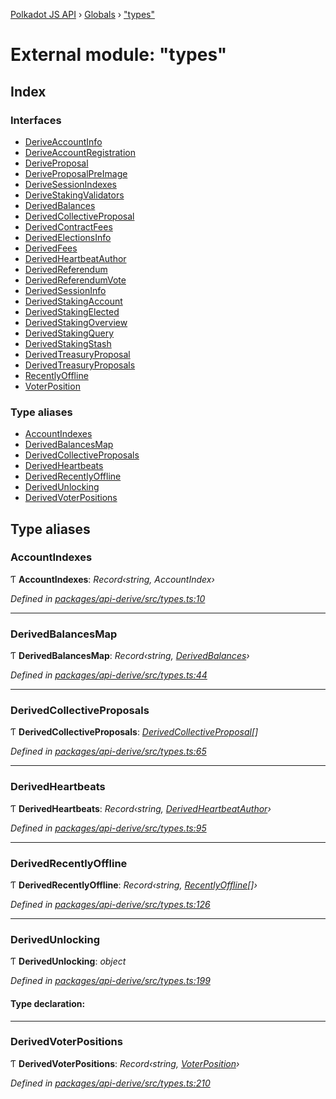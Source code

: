 [Polkadot JS API](../README.md) › [Globals](../globals.md) › ["types"](_types_.md)

# External module: "types"

## Index

### Interfaces

* [DeriveAccountInfo](../interfaces/_types_.deriveaccountinfo.md)
* [DeriveAccountRegistration](../interfaces/_types_.deriveaccountregistration.md)
* [DeriveProposal](../interfaces/_types_.deriveproposal.md)
* [DeriveProposalPreImage](../interfaces/_types_.deriveproposalpreimage.md)
* [DeriveSessionIndexes](../interfaces/_types_.derivesessionindexes.md)
* [DeriveStakingValidators](../interfaces/_types_.derivestakingvalidators.md)
* [DerivedBalances](../interfaces/_types_.derivedbalances.md)
* [DerivedCollectiveProposal](../interfaces/_types_.derivedcollectiveproposal.md)
* [DerivedContractFees](../interfaces/_types_.derivedcontractfees.md)
* [DerivedElectionsInfo](../interfaces/_types_.derivedelectionsinfo.md)
* [DerivedFees](../interfaces/_types_.derivedfees.md)
* [DerivedHeartbeatAuthor](../interfaces/_types_.derivedheartbeatauthor.md)
* [DerivedReferendum](../interfaces/_types_.derivedreferendum.md)
* [DerivedReferendumVote](../interfaces/_types_.derivedreferendumvote.md)
* [DerivedSessionInfo](../interfaces/_types_.derivedsessioninfo.md)
* [DerivedStakingAccount](../interfaces/_types_.derivedstakingaccount.md)
* [DerivedStakingElected](../interfaces/_types_.derivedstakingelected.md)
* [DerivedStakingOverview](../interfaces/_types_.derivedstakingoverview.md)
* [DerivedStakingQuery](../interfaces/_types_.derivedstakingquery.md)
* [DerivedStakingStash](../interfaces/_types_.derivedstakingstash.md)
* [DerivedTreasuryProposal](../interfaces/_types_.derivedtreasuryproposal.md)
* [DerivedTreasuryProposals](../interfaces/_types_.derivedtreasuryproposals.md)
* [RecentlyOffline](../interfaces/_types_.recentlyoffline.md)
* [VoterPosition](../interfaces/_types_.voterposition.md)

### Type aliases

* [AccountIndexes](_types_.md#accountindexes)
* [DerivedBalancesMap](_types_.md#derivedbalancesmap)
* [DerivedCollectiveProposals](_types_.md#derivedcollectiveproposals)
* [DerivedHeartbeats](_types_.md#derivedheartbeats)
* [DerivedRecentlyOffline](_types_.md#derivedrecentlyoffline)
* [DerivedUnlocking](_types_.md#derivedunlocking)
* [DerivedVoterPositions](_types_.md#derivedvoterpositions)

## Type aliases

###  AccountIndexes

Ƭ **AccountIndexes**: *Record‹string, AccountIndex›*

*Defined in [packages/api-derive/src/types.ts:10](https://github.com/polkadot-js/api/blob/bd2e690261/packages/api-derive/src/types.ts#L10)*

___

###  DerivedBalancesMap

Ƭ **DerivedBalancesMap**: *Record‹string, [DerivedBalances](../interfaces/_types_.derivedbalances.md)›*

*Defined in [packages/api-derive/src/types.ts:44](https://github.com/polkadot-js/api/blob/bd2e690261/packages/api-derive/src/types.ts#L44)*

___

###  DerivedCollectiveProposals

Ƭ **DerivedCollectiveProposals**: *[DerivedCollectiveProposal](../interfaces/_types_.derivedcollectiveproposal.md)[]*

*Defined in [packages/api-derive/src/types.ts:65](https://github.com/polkadot-js/api/blob/bd2e690261/packages/api-derive/src/types.ts#L65)*

___

###  DerivedHeartbeats

Ƭ **DerivedHeartbeats**: *Record‹string, [DerivedHeartbeatAuthor](../interfaces/_types_.derivedheartbeatauthor.md)›*

*Defined in [packages/api-derive/src/types.ts:95](https://github.com/polkadot-js/api/blob/bd2e690261/packages/api-derive/src/types.ts#L95)*

___

###  DerivedRecentlyOffline

Ƭ **DerivedRecentlyOffline**: *Record‹string, [RecentlyOffline](../interfaces/_types_.recentlyoffline.md)[]›*

*Defined in [packages/api-derive/src/types.ts:126](https://github.com/polkadot-js/api/blob/bd2e690261/packages/api-derive/src/types.ts#L126)*

___

###  DerivedUnlocking

Ƭ **DerivedUnlocking**: *object*

*Defined in [packages/api-derive/src/types.ts:199](https://github.com/polkadot-js/api/blob/bd2e690261/packages/api-derive/src/types.ts#L199)*

#### Type declaration:

___

###  DerivedVoterPositions

Ƭ **DerivedVoterPositions**: *Record‹string, [VoterPosition](../interfaces/_types_.voterposition.md)›*

*Defined in [packages/api-derive/src/types.ts:210](https://github.com/polkadot-js/api/blob/bd2e690261/packages/api-derive/src/types.ts#L210)*
